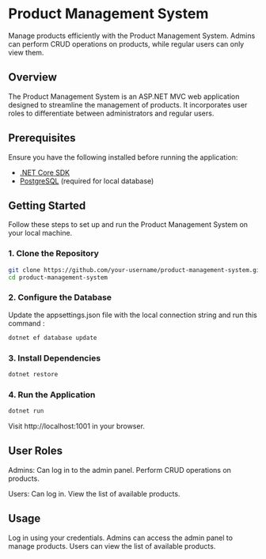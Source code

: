 # Product Management System

Manage products efficiently with the Product Management System. Admins can perform CRUD operations on products, while regular users can only view them.

## Overview

The Product Management System is an ASP.NET MVC web application designed to streamline the management of products. It incorporates user roles to differentiate between administrators and regular users.

## Prerequisites

Ensure you have the following installed before running the application:

- [.NET Core SDK](https://dotnet.microsoft.com/download)
- [PostgreSQL](https://www.postgresql.org/download) (required for local database)

## Getting Started

Follow these steps to set up and run the Product Management System on your local machine.

### 1. Clone the Repository

```bash
git clone https://github.com/your-username/product-management-system.git
cd product-management-system
```

### 2. Configure the Database

Update the appsettings.json file with the local connection string
and run this command : 
```bash
dotnet ef database update
```

### 3. Install Dependencies

```bash
dotnet restore
```

### 4. Run the Application

```bash
dotnet run
```

Visit http://localhost:1001 in your browser.

## User Roles

Admins:
Can log in to the admin panel.
Perform CRUD operations on products.

Users:
Can log in.
View the list of available products.

## Usage

Log in using your credentials.
Admins can access the admin panel to manage products.
Users can view the list of available products.
